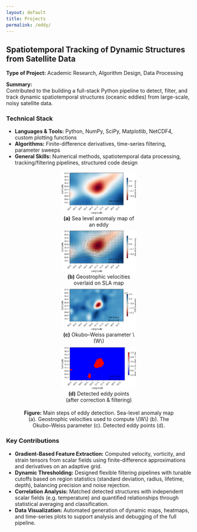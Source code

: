 ```yaml
---
layout: default
title: Projects
permalink: /eddy/
---
```


## **Spatiotemporal Tracking of Dynamic Structures from Satellite Data**

**Type of Project:** Academic Research, Algorithm Design, Data Processing

**Summary:**  
Contributed to the building a full-stack Python pipeline to detect, filter, and track dynamic spatiotemporal structures (oceanic eddies) from large-scale, noisy satellite data.

### **Technical Stack**
- **Languages & Tools:** Python, NumPy, SciPy, Matplotlib, NetCDF4, custom plotting functions
- **Algorithms:** Finite-difference derivatives, time-series filtering, parameter sweeps
- **General Skills:** Numerical methods, spatiotemporal data processing, tracking/filtering pipelines, structured code design


<figure style="text-align: center;">

  <!-- Subfigure (a) -->
  <div style="display: inline-block; width: 48%; margin: 1%;">
    <img src="/assets/Partial_SLA_map.png" alt="Sea level anomaly map of an eddy" style="max-width: 100%; height: auto;">
    <figcaption><strong>(a)</strong> Sea level anomaly map of an eddy</figcaption>
  </div>

  <!-- Subfigure (b) -->
  <div style="display: inline-block; width: 48%; margin: 1%;">
    <img src="/assets/SLA_over_U-V.png" alt="Geostrophic velocities over SLA map" style="max-width: 100%; height: auto;">
    <figcaption><strong>(b)</strong> Geostrophic velocities overlaid on SLA map</figcaption>
  </div>

  <!-- Subfigure (c) -->
  <div style="display: inline-block; width: 48%; margin: 1%;">
    <img src="/assets/Okubo-Weiss_Parameter.png" alt="Okubo-Weiss parameter W" style="max-width: 100%; height: auto;">
    <figcaption><strong>(c)</strong> Okubo–Weiss parameter \(W\)</figcaption>
  </div>

  <!-- Subfigure (d) -->
  <div style="display: inline-block; width: 48%; margin: 1%;">
    <img src="/assets/Eddy_Points.png" alt="Eddy point locations" style="max-width: 100%; height: auto;">
    <figcaption><strong>(d)</strong> Detected eddy points (after correction & filtering)</figcaption>
  </div>

  <!-- Main Caption -->
  <figcaption style="margin-top: 1em;">
    <strong>Figure:</strong> Main steps of eddy detection. Sea-level anomaly map (a). Geostrophic velocities used to compute \(W\) (b). The Okubo–Weiss parameter (c). Detected eddy points (d).
  </figcaption>

</figure>


### **Key Contributions**
- **Gradient-Based Feature Extraction:** Computed velocity, vorticity, and strain tensors from scalar fields using finite-difference approximations and derivatives on an adaptive grid.
- **Dynamic Thresholding:** Designed flexible filtering pipelines with tunable cutoffs based on region statistics (standard deviation, radius, lifetime, depth), balancing precision and noise rejection.
- **Correlation Analysis:** Matched detected structures with independent scalar fields (e.g. temperature) and quantified relationships through statistical averaging and classification.
- **Data Visualization:** Automated generation of dynamic maps, heatmaps, and time-series plots to support analysis and debugging of the full pipeline.


